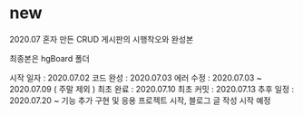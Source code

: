 # new
2020.07 혼자 만든 CRUD 게시판의 시행착오와 완성본 

최종본은 hgBoard 폴더

시작 일자 : 2020.07.02 
코드 완성 : 2020.07.03 
에러 수정 : 2020.07.03 ~ 2020.07.09 ( 주말 제외 ) 
최초 완료 : 2020.07.10 
최초 커밋 : 2020.07.13
추후 일정 : 2020.07.20 ~ 기능 추가 구현 및 응용 프로젝트 시작, 블로그 글 작성 시작 예정
